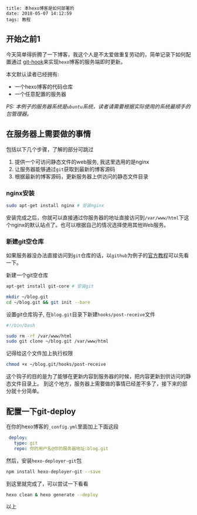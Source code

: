 ```
title: 本hexo博客是如何部署的
date: 2018-05-07 14:12:59
tags: 教程
```

## 开始之前1

今天简单得折腾了一下博客，我这个人是不太爱做重复劳动的，简单记录下如何配置通过 [git-hook](https://git-scm.com/book/zh/v2/%E8%87%AA%E5%AE%9A%E4%B9%89-Git-Git-%E9%92%A9%E5%AD%90)来实现`hexo`博客的服务端即时更新。

本文默认读者已经拥有:

- 一个hexo博客的代码仓库
- 一个任意配置的服务器

*PS: 本例子的服务器系统是`ubuntu`系统，读者请需要根据实际使用的系统最顺手的包管理器。*


## 在服务器上需要做的事情

包括以下几个步骤，了解的部分可跳过

1. 提供一个可访问静态文件的web服务, 我这里选用的是nginx
2. 让服务器能够通过`git`获取到最新的博客源码
3. 根据最新的博客源码，更新服务器上供访问的静态文件目录


### nginx安装

```bash
sudo apt-get install nginx # 安装nginx
```
安装完成之后，你就可以直接通过你服务器的地址直接访问到`/var/www/html`下这个nginx的默认站点了。也可以根据自己的情况选择使用其他Web服务。

### 新建git空仓库

如果服务器没办法直接访问到`git`仓库的话，以`github`为例子的[官方教程](https://help.github.com/articles/adding-a-new-ssh-key-to-your-github-account/)可以先看一下。

新建一个git空仓库
```bash
apt-get install git-core # 安装git

mkdir ~/blog.git 
cd ~/blog.git && git init --bare
```

设置git仓库钩子, 在`blog.git`目录下新建`hooks/post-receive`文件
```bash
#!/bin/bash

sudo rm -rf /var/www/html
sudo git clone ~/blog.git /var/www/html
```

记得给这个文件加上执行权限

```bash
chmod +x ~/blog.git/hooks/post-receive
```

这个钩子的目的是为了能够在更新内容到服务器的时候，把内容更新到供访问的静态文件目录上。
到这个地方，服务器上需要做的事情已经差不多了，接下来的部分就十分简单。

## 配置一下git-deploy

在你的hexo博客的`_config.yml`里面加上下面这段

```yml
 deploy:
   type: git
   repo: 你的用户名@你的服务器地址:blog.git
```

然后，安装`hexo-deployer-git`包

```bash
npm install hexo-deployer-git --save
```

到这里就完成了，可以尝试一下看看

```bash
hexo clean & hexo generate --deploy
```

以上




